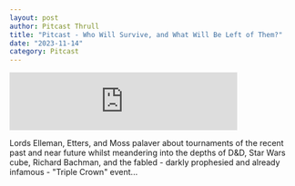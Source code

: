 ```yaml
---
layout: post
author: Pitcast Thrull
title: "Pitcast - Who Will Survive, and What Will Be Left of Them?"
date: "2023-11-14"
category: Pitcast
---
```


<iframe src="https://anchor.fm/pitcast/embed/episodes/Who-Will-Survive--and-What-Will-Be-Left-of-Them-e2d9a8u" height="102px" width="400px" frameborder="0" scrolling="no"></iframe>

Lords Elleman, Etters, and Moss palaver about tournaments of the recent past and near future whilst meandering into the depths of D&D, Star Wars cube, Richard Bachman, and the fabled - darkly prophesied and already infamous - "Triple Crown" event...
